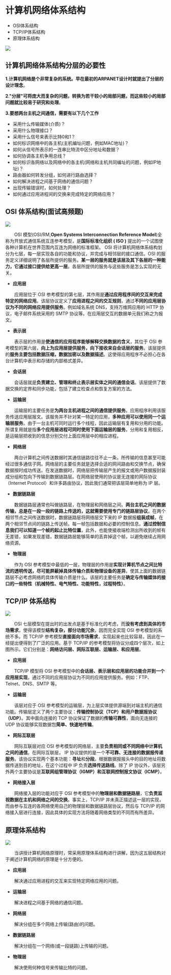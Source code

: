 # 计算机网络体系结构

- OSI体系结构
- TCP/IP体系结构
- 原理体系结构

![](imags/18.png)

## 计算机网络体系结构分层的必要性

**1.计算机网络是个非常复杂的系统。早在最初的ARPANET设计时就提出了分层的设计理念**。

**2."分层"可将庞大而复杂的问题，转换为若干较小的局部问题，而这些较小的局部问题就比较易于研究和处理**。

**3.要想两台主机之间通信，需要有以下几个工作**

  - 采用什么传输媒体(介质)？
  - 采用什么物理接口？
  - 采用什么信号来表示比特0和1？
  - 如何标识网络中的各主机(主机编址问题，例如MAC地址)？
  - 如何从信号所表示的一连串比特流中区分地址和数据？
  - 如何协调各主机争用总线？
  - 如何标识各网络以及网络中的各主机(网络和主机共同编址的问题，例如IP地址)？
  - 路由器如何转发分组，如何进行路由选择？
  - 如何解决进程之间基于网络的通信问题？
  - 出现传输错误时，如何处理？
  - 如何通过应用进程间的交换来完成特定的网络应用？

## OSI 体系结构(面试高频题)

![](imags/19.png)

&emsp;&emsp;OSI 模型(OSI/RM,**Open Systems Interconnection Reference Model**)全称为开放式通信系统互连参考模型，是**国际标准化组织 ( ISO )** 提出的一个试图使各种计算机在世界范围内互连为网络的标准框架。 OSI 将计算机网络体系结构划分为七层，每一层实现各自的功能和协议，并完成与相邻层的接口通信。OSI 的服务定义详细说明了各层所提供的服务。**某一层的服务就是该层及其下各层的一种能力，它通过接口提供给更高一层**。各层所提供的服务与这些服务是怎么实现的无关。

- **应用层**

&emsp;&emsp;应用层位于 OSI 参考模型的第七层，其作用是**通过应用程序间的交互来完成特定的网络应用**。该层协议定义了**应用进程之间的交互规则**，通过**不同的应用层协议为不同的网络应用提供服务**。例如域名系统 DNS，支持万维网应用的 HTTP 协议，电子邮件系统采用的 SMTP 协议等。在应用层交互的数据单元我们称之为报文。

- **表示层**

&emsp;&emsp;表示层的作用是**使通信的应用程序能够解释交换数据的含义**，其位于 OSI 参考模型的第六层，**向上为应用层提供服务，向下接收来自会话层的服务**。该层提供的**服务主要包括数据压缩，数据加密以及数据描述**。这使得应用程序不必担心在各台计算机中表示和存储的内部格式差异。

- **会话层**

&emsp;&emsp;会话层就是**负责建立、管理和终止表示层实体之间的通信会话**。该层提供了数据交换的定界和同步功能，包括了建立检查点和恢复方案的方法。

- **运输层**

&emsp;&emsp;运输层的主要任务是**为两台主机进程之间的通信提供服务**。应用程序利用该服务传送应用层报文。该服务并不针对某一特定的应用，**多种应用可以使用同一个运输层服务**。由于一台主机可同时运行多个线程，因此运输层有复用和分用的功能。所谓复用就是指**多个应用层进程可同时使用下面运输层的服务**，分用和复用相反，是运输层把收到的信息分别交付上面应用层中的相应进程。

- **网络层**

&emsp;&emsp;两台计算机之间传送数据时其通信链路往往不止一条，所传输的信息甚至可能经过很多通信子网。网络层的主要任务就是选择合适的网间路由和交换节点，确保数据按时成功传送。在发送数据时，网络层把传输层产生的报文或用户数据报封装成分组和包向下传输到数据链路层。在网络层使用的协议是无连接的网际协议（Internet Protocol）和许多路由协议，因此我们通常把该层简单地称为 IP 层。

- **数据链路层**

&emsp;&emsp;数据链路层通常也叫做链路层，在物理层和网络层之间。**两台主机之间的数据传输，总是在一段一段的链路上传送的，这就需要使用专门的链路层协议**。在两个相邻节点之间传送数据时，数据链路层将网络层交下来的 IP 数据报**组装成帧**，在两个相邻节点间的链路上传送帧。每一帧包括数据和必要的控制信息。**通过控制信息我们可以知道一个帧的起止比特位置**，此外，也能使接收端检测出所收到的帧有无差错，如果发现差错，数据链路层能够简单的丢弃掉这个帧，以避免继续占用网络资源。

- **物理层**

&emsp;&emsp;作为 OSI 参考模型中最低的一层，物理层的作用是**实现计算机节点之间比特流的透明传送，尽可能屏蔽掉具体传输介质和物理设备的差异**。使其上面的数据链路层不必考虑网络的具体传输介质是什么。该层的主要任务是**确定与传输媒体的接口的一些特性（机械特性、电气特性、功能特性，过程特性）**。

## TCP/IP 体系结构

![](imags/20.png)

&emsp;&emsp;OSI 七层模型在提出时的出发点是基于标准化的考虑，而**没有考虑到具体的市场需求**，使得该模型**结构复杂，部分功能冗余**，因而完全实现 OSI 参考模型的系统不多。而 TCP/IP 参考模型**直接面向市场需求**，实现起来也比较容易，因此在一经提出便得到了广泛的应用。基于 TCP/IP 的参考模型将协议分成四个层次，如上图所示，它们分别是：**网络访问层、网际互联层、运输层、和应用层**。

- **应用层**

&emsp;&emsp;TCP/IP 模型将 OSI 参考模型中的**会话层、表示层和应用层的功能合并到一个应用层实现**，通过不同的应用层协议为不同的应用提供服务。例如：FTP、Telnet、DNS、SMTP 等。

- **运输层**

&emsp;&emsp;该层对应于 OSI 参考模型的运输层，为上层实体提供源端到对端主机的通信功能。传输层定义了两个主要协议：**传输控制协议（TCP）**和**用户数据报协议（UDP）**。其中面向连接的 TCP 协议保证了数据的**传输可靠性**，面向无连接的 UDP 协议能够实现数据包**简单、快速地传输**。

- **网际互联层**

&emsp;&emsp;网际互联层对应 OSI 参考模型的网络层，主要**负责相同或不同网络中计算机之间的通信**。在网际互联层， IP 协议提供的是一个**不可靠、无连接的数据报传递服务**。该协议实现两个基本功能：**寻址**和**分段**。根据数据报报头中的目的地址将数据传送到目的地址，在这个过程中 IP 负责**选择传送路线**。除了 IP 协议外，该层另外两个主要协议是**互联网组管理协议（IGMP）**和**互联网控制报文协议（ICMP）**。

- **网络接入层**

&emsp;&emsp;网络接入层的功能对应于 OSI 参考模型中的**物理层和数据链路层**，它**负责监视数据在主机和网络之间的交换**。事实上，TCP/IP 并未真正描述这一层的实现，而由参与互连的各网络使用自己的物理层和数据链路层协议，然后与 TCP/IP 的网络接入层进行连接，因此具体的实现方法将随着网络类型的不同而有所差异。

## 原理体系结构

![](imags/21.png)

&emsp;&emsp;当讲授计算机网络原理时，常采用原理体系结构进行讲解，因为这五层结构对于阐述计算机网络的原理是十分方便的。

- **应用层**

&emsp;&emsp;解决通过应用进程的交互来实现特定网络应用的问题。

- **运输层**

&emsp;&emsp;解决进程之间基于网络的通信问题。

- **网络层**

&emsp;&emsp;解决分组在多个网络上传输(路由)的问题。

- **数据链路层**

&emsp;&emsp;解决分组在一个网络(或一段链路)上传输的问题。

- **物理层**

&emsp;&emsp;解决使用何种信号来传输比特的问题。
